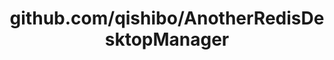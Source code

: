 ---
layout: post
title: github.com/qishibo/AnotherRedisDesktopManager
categories: link
tags: [انگلیسی, گیت‌هاب, برنامه‌نویسی]
---